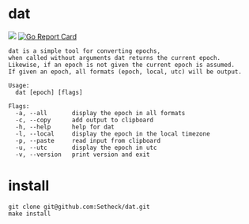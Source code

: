 # dat

![](https://github.com/setheck/dat/workflows/Go/badge.svg) [![Go Report Card](https://goreportcard.com/badge/github.com/setheck/dat)](https://goreportcard.com/report/github.com/setheck/dat)

```
dat is a simple tool for converting epochs,
when called without arguments dat returns the current epoch.
Likewise, if an epoch is not given the current epoch is assumed.
If given an epoch, all formats (epoch, local, utc) will be output.

Usage:
  dat [epoch] [flags]

Flags:
  -a, --all       display the epoch in all formats
  -c, --copy      add output to clipboard
  -h, --help      help for dat
  -l, --local     display the epoch in the local timezone
  -p, --paste     read input from clipboard
  -u, --utc       display the epoch in utc
  -v, --version   print version and exit

```

# install

```
git clone git@github.com:Setheck/dat.git
make install
```
 